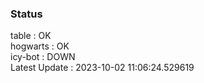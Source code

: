 ### Status


table : OK  
hogwarts : OK  
icy-bot : DOWN  
Latest Update : 2023-10-02 11:06:24.529619
